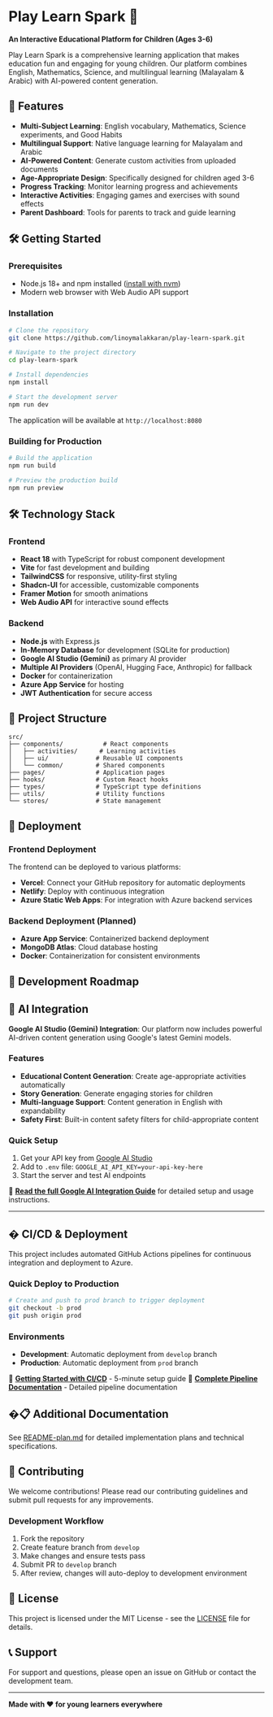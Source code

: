 # Play Learn Spark 🌟

**An Interactive Educational Platform for Children (Ages 3-6)**

Play Learn Spark is a comprehensive learning application that makes education fun and engaging for young children. Our platform combines English, Mathematics, Science, and multilingual learning (Malayalam & Arabic) with AI-powered content generation.

## 🚀 Features

- **Multi-Subject Learning**: English vocabulary, Mathematics, Science experiments, and Good Habits
- **Multilingual Support**: Native language learning for Malayalam and Arabic
- **AI-Powered Content**: Generate custom activities from uploaded documents
- **Age-Appropriate Design**: Specifically designed for children aged 3-6
- **Progress Tracking**: Monitor learning progress and achievements
- **Interactive Activities**: Engaging games and exercises with sound effects
- **Parent Dashboard**: Tools for parents to track and guide learning

## 🛠️ Getting Started

### Prerequisites
- Node.js 18+ and npm installed ([install with nvm](https://github.com/nvm-sh/nvm#installing-and-updating))
- Modern web browser with Web Audio API support

### Installation

```bash
# Clone the repository
git clone https://github.com/linoymalakkaran/play-learn-spark.git

# Navigate to the project directory
cd play-learn-spark

# Install dependencies
npm install

# Start the development server
npm run dev
```

The application will be available at `http://localhost:8080`

### Building for Production

```bash
# Build the application
npm run build

# Preview the production build
npm run preview
```

## 🛠️ Technology Stack

### Frontend
- **React 18** with TypeScript for robust component development
- **Vite** for fast development and building
- **TailwindCSS** for responsive, utility-first styling
- **Shadcn-UI** for accessible, customizable components
- **Framer Motion** for smooth animations
- **Web Audio API** for interactive sound effects

### Backend
- **Node.js** with Express.js
- **In-Memory Database** for development (SQLite for production)
- **Google AI Studio (Gemini)** as primary AI provider
- **Multiple AI Providers** (OpenAI, Hugging Face, Anthropic) for fallback
- **Docker** for containerization
- **Azure App Service** for hosting
- **JWT Authentication** for secure access

## 📁 Project Structure

```
src/
├── components/           # React components
│   ├── activities/      # Learning activities
│   ├── ui/             # Reusable UI components
│   └── common/         # Shared components
├── pages/              # Application pages
├── hooks/              # Custom React hooks
├── types/              # TypeScript type definitions
├── utils/              # Utility functions
└── stores/             # State management
```

## 🚀 Deployment

### Frontend Deployment
The frontend can be deployed to various platforms:
- **Vercel**: Connect your GitHub repository for automatic deployments
- **Netlify**: Deploy with continuous integration
- **Azure Static Web Apps**: For integration with Azure backend services

### Backend Deployment (Planned)
- **Azure App Service**: Containerized backend deployment
- **MongoDB Atlas**: Cloud database hosting
- **Docker**: Containerization for consistent environments

## 📝 Development Roadmap

## 🤖 AI Integration

**Google AI Studio (Gemini) Integration**: Our platform now includes powerful AI-driven content generation using Google's latest Gemini models.

### Features
- **Educational Content Generation**: Create age-appropriate activities automatically
- **Story Generation**: Generate engaging stories for children
- **Multi-language Support**: Content generation in English with expandability
- **Safety First**: Built-in content safety filters for child-appropriate content

### Quick Setup
1. Get your API key from [Google AI Studio](https://aistudio.google.com/)
2. Add to `.env` file: `GOOGLE_AI_API_KEY=your-api-key-here`
3. Start the server and test AI endpoints

📖 **[Read the full Google AI Integration Guide](./GOOGLE_AI_INTEGRATION_GUIDE.md)** for detailed setup and usage instructions.

---

## � CI/CD & Deployment

This project includes automated GitHub Actions pipelines for continuous integration and deployment to Azure.

### Quick Deploy to Production
```bash
# Create and push to prod branch to trigger deployment
git checkout -b prod
git push origin prod
```

### Environments
- **Development**: Automatic deployment from `develop` branch
- **Production**: Automatic deployment from `prod` branch

📖 **[Getting Started with CI/CD](.github/GETTING_STARTED.md)** - 5-minute setup guide
📖 **[Complete Pipeline Documentation](.github/PIPELINE_README.md)** - Detailed pipeline documentation

## �📋 Additional Documentation

See [README-plan.md](./README-plan.md) for detailed implementation plans and technical specifications.

## 🤝 Contributing

We welcome contributions! Please read our contributing guidelines and submit pull requests for any improvements.

### Development Workflow
1. Fork the repository
2. Create feature branch from `develop`
3. Make changes and ensure tests pass
4. Submit PR to `develop` branch
5. After review, changes will auto-deploy to development environment

## 📄 License

This project is licensed under the MIT License - see the [LICENSE](LICENSE) file for details.

## 📞 Support

For support and questions, please open an issue on GitHub or contact the development team.

---

**Made with ❤️ for young learners everywhere**
